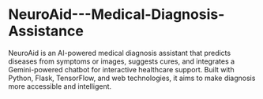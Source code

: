 # NeuroAid---Medical-Diagnosis-Assistance
NeuroAid is an AI-powered medical diagnosis assistant that predicts diseases from symptoms or images, suggests cures, and integrates a Gemini-powered chatbot for interactive healthcare support. Built with Python, Flask, TensorFlow, and web technologies, it aims to make diagnosis more accessible and intelligent.
